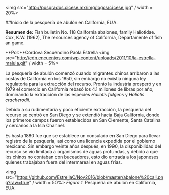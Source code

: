 <img src="http://posgrados.cicese.mx/img/logos/cicese.jpg" / width = 20%>

##Inicio de la pesquería de abulón en California, EUA.

**Resumen de:** Fish bulletin No. 118 California abalones, family Haliotidae.
Cox, K.W. (1962), The resources agency of California, Departamente of fish an game.

**Por:**Córdova Secuendino Paola Estrella 
<img src="http://cdn.encuentos.com/wp-content/uploads/2011/10/la-estrella-malula.gif" / width = 5%>

La pesquería de abulón comenzó cuando migrantes chinos arribaron a las costas de California en los 1850, sin embargo no existía ninguna ley regulatoria para la extracción del recurso. Pronto la industria prosperó y en 1979 el comercio en California rebasó los 4.1 millones de libras por año, dominando la extracción de las especies *Haliotis fulgens* y *Haliotis cracherodii*. 

Debido a su rudimentaria y poco eficiente extracción, la pesquería del recurso se centró en San Diego y se extendió hacia Baja California, donde los primeros campos fueron establecidos en San Clemente, Santa Catalina y cercanos a la Isla Channel.

Es hasta 1880 fue que se establece un consulado en San Diego para llevar registro de la pesquería, así como una licencia expedida por el gobierno mexicano. Sin embargo veinte años después, en 1990, la disponibilidad del recurso se vio limitada a organismos de aguas profundas, y debido a que los chinos no contaban con buceadores, esto dio entrada a los japoneses quienes trabajaban fuera del intermareal en aguas frías.  

<img src="https://github.com/EstrellaC/Nov2016/blob/master/abalone%20cali.png?raw=true" / width = 50%>
*Figura 1.* Pesquería de abulón en California, EUA.
